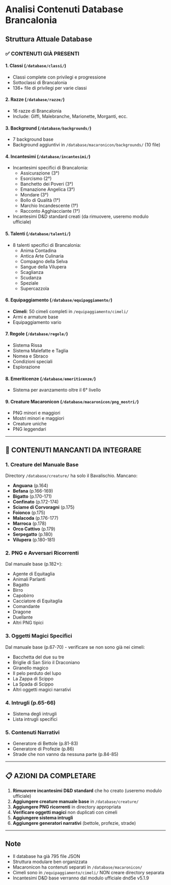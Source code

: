 # Analisi Contenuti Database Brancalonia

## Struttura Attuale Database

### ✅ CONTENUTI GIÀ PRESENTI

#### 1. **Classi** (`/database/classi/`)
- Classi complete con privilegi e progressione
- Sottoclassi di Brancalonia
- 136+ file di privilegi per varie classi

#### 2. **Razze** (`/database/razze/`)
- 16 razze di Brancalonia
- Include: Giffi, Malebranche, Marionette, Morganti, ecc.

#### 3. **Background** (`/database/backgrounds/`)
- 7 background base
- Background aggiuntivi in `/database/macaronicon/backgrounds/` (10 file)

#### 4. **Incantesimi** (`/database/incantesimi/`)
- Incantesimi specifici di Brancalonia:
  - Assicurazione (3°)
  - Esorcismo (2°)
  - Banchetto dei Poveri (3°)
  - Emanazione Angelica (3°)
  - Mondare (3°)
  - Bollo di Qualità (1°)
  - Marchio Incandescente (1°)
  - Racconto Agghiacciante (1°)
- Incantesimi D&D standard creati (da rimuovere, useremo modulo ufficiale)

#### 5. **Talenti** (`/database/talenti/`)
- 8 talenti specifici di Brancalonia:
  - Anima Contadina
  - Antica Arte Culinaria
  - Compagno della Selva
  - Sangue della Vilupera
  - Scaglianza
  - Scudanza
  - Speziale
  - Supercazzola

#### 6. **Equipaggiamento** (`/database/equipaggiamento/`)
- **Cimeli**: 50 cimeli completi in `/equipaggiamento/cimeli/`
- Armi e armature base
- Equipaggiamento vario

#### 7. **Regole** (`/database/regole/`)
- Sistema Rissa
- Sistema Malefatte e Taglia
- Nomea e Sbraco
- Condizioni speciali
- Esplorazione

#### 8. **Emeriticenze** (`/database/emeriticenze/`)
- Sistema per avanzamento oltre il 6° livello

#### 9. **Creature Macaronicon** (`/database/macaronicon/png_mostri/`)
- PNG minori e maggiori
- Mostri minori e maggiori
- Creature uniche
- PNG leggendari

---

## 🔴 CONTENUTI MANCANTI DA INTEGRARE

### 1. **Creature del Manuale Base** 
Directory `/database/creature/` ha solo il Bavalischio. Mancano:
- **Anguana** (p.164)
- **Befana** (p.166-169)
- **Bigatto** (p.170-171)
- **Confinato** (p.172-174)
- **Sciame di Corvoragni** (p.175)
- **Foionco** (p.175)
- **Malacoda** (p.176-177)
- **Marroca** (p.178)
- **Orco Cattivo** (p.179)
- **Serpegatto** (p.180)
- **Vilupera** (p.180-181)

### 2. **PNG e Avversari Ricorrenti**
Dal manuale base (p.182+):
- Agente di Equitaglia
- Animali Parlanti
- Bagatto
- Birro
- Capobirro
- Cacciatore di Equitaglia
- Comandante
- Dragone
- Duellante
- Altri PNG tipici

### 3. **Oggetti Magici Specifici**
Dal manuale base (p.67-70) - verificare se non sono già nei cimeli:
- Bacchetta del due su tre
- Briglie di San Sirio il Draconiano
- Giranello magico
- Il pelo perduto del lupo
- La Zappa di Scippo
- La Spada di Scippo
- Altri oggetti magici narrativi

### 4. **Intrugli** (p.65-66)
- Sistema degli intrugli
- Lista intrugli specifici

### 5. **Contenuti Narrativi**
- Generatore di Bettole (p.81-83)
- Generatore di Profezie (p.86)
- Strade che non vanno da nessuna parte (p.84-85)

---

## 📋 AZIONI DA COMPLETARE

1. **Rimuovere incantesimi D&D standard** che ho creato (useremo modulo ufficiale)
2. **Aggiungere creature manuale base** in `/database/creature/`
3. **Aggiungere PNG ricorrenti** in directory appropriata
4. **Verificare oggetti magici** non duplicati con cimeli
5. **Aggiungere sistema intrugli**
6. **Aggiungere generatori narrativi** (bettole, profezie, strade)

---

## Note
- Il database ha già 795 file JSON
- Struttura modulare ben organizzata
- Macaronicon ha contenuti separati in `/database/macaronicon/`
- Cimeli sono in `/equipaggiamento/cimeli/` NON creare directory separata
- Incantesimi D&D base verranno dal modulo ufficiale dnd5e v5.1.9
